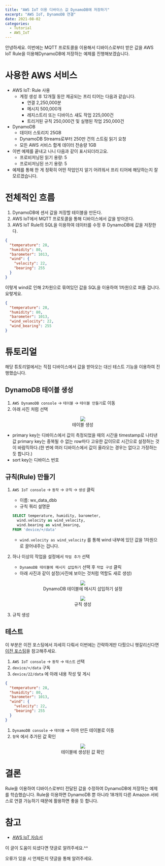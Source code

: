 ```yaml
---
title: "AWS IoT 이용 디바이스 값 DynamoDB에 저장하기"
excerpt: "AWS IoT, DynamoDB 연결"
date: 2021-08-02
categories:
  - Tutorial
  - AWS_IoT
---
```


안녕하세요. 이번에는 MQTT 프로토콜을 이용해서 디바이스로부터 받은 값을 AWS IoT Rule을 이용해DynamoDB에 저장하는 예제를 진행해보겠습니다.

# 사용한 AWS 서비스

- AWS IoT: Rule 사용
    - 계정 생성 후 12개월 동안 제공되는 프리 티어는 다음과 같습니다.
        - 연결 2,250,000분
        - 메시지 500,000개
        - 레지스트리 또는 디바이스 섀도 작업 225,000건
        - 트리거된 규칙 250,000건 및 실행된 작업 250,000건
- DynamoDB
    - 데이터 스토리지 25GB
    - DynamoDB Streams로부터 250만 건의 스트림 읽기 요청
    - 모든 AWS 서비스 합계 데이터 전송량 1GB
- 이번 예제를 끝내고 나니 다음과 같이 표시되더라고요.
    - 프로비저닝된 읽기 용량: 5
    - 프로비저닝된 쓰기 용량: 5
- 예제를 통해 한 게 정확히 어떤 작업인지 알기 어려워서 프리 티어에 해당하는지 잘 모르겠습니다.

# 전체적인 흐름
1. DynamoDB에 센서 값을 저장할 테이블을 만든다.
2. AWS IoT에서 MQTT 프로토콜을 통해 디바이스에서 값을 받아온다.
3. AWS IoT Rule의 SQL을 이용하여 데이터를 수정 후 DynamoDB에 값을 저장한다.  

```json
{
  "temperature": 28,
  "humidity": 80,
  "barometer": 1013,
  "wind": {
    "velocity": 22,
    "bearing": 255
  }
}
```

이렇게 wind로 인해 2차원으로 묶여있던 값을 SQL을 이용하여 1차원으로 펴줄 겁니다. 요렇게요.

```json
{
  "temperature": 28,
  "humidity": 80,
  "barometer": 1013,
  "wind_velocity": 22,
  "wind_bearing": 255
}
```

# 튜토리얼

해당 튜토리얼에서는 직접 디바이스에서 값을 받아오는 대신 테스트 기능을 이용하여 진행했습니다.

## DynamoDB 테이블 생성

1. `AWS DynamoDB console` → `테이블` → `테이블 만들기`로 이동
2. 아래 사진 처럼 선택

<p align = "center">
  <img src = "/assets/images/dynamoDB1.PNG"> <br/>
  테이블 생성
</p>

  - primary key는 디바이스에서 값이 측정되었을 때의 시간을 timestamp로 나타낸 값
    primary key는 중복될 수 없는 row마다 고유한 값이므로 시간으로 설정하는 것이 바람직하다.(한 번에 여러 디바이스에서 값이 올라오는 경우는 없다고 가정하는 듯 합니다.)
  - sort key는 디바이스 번호

## 규칙(Rule) 만들기

1. `AWS IoT console` → `동작` → `규칙` → `생성` 클릭
    - 이름: wx_data_dbb
    - 규칙 쿼리 설명문

    ```sql
    SELECT temperature, humidity, barometer,
      wind.velocity as wind_velocity,
      wind.bearing as wind_bearing,
    FROM 'device/+/data'
    ```
    - `wind.velocity as wind_velocity` 를 통해 wind 내부에 있던 값을 1차원으로 끌어내주는 겁니다.    


2. 하나 이상의 작업을 설정에서 `작업 추가` 선택
    - `DynamoDB 테이블에 메시지 삽입하기` 선택 후 `작업 구성` 클릭
    - 아래 사진과 같이 설정(사진에 보이는 것처럼 역할도 새로 생성)

<p align = "center">
  <img src = "/assets/images/DB1.PNG"> <br/>
  DynamoDB 테이블에 메시지 삽입하기 설정
</p>


<p align = "center">
  <img src = "/assets/images/dynamoDB3.PNG"> <br/>
  규칙 생성
</p>

3. 규칙 생성

## 테스트

이 부분은 이전 포스팅에서 자세히 다뤄서 이번에는 간략하게만 다뤘으니 헷갈리신다면 [이전 포스팅](https://dongwon18.github.io/tutorial/aws_iot/AWS-IoT-Rule-tutorial/)을 참고해주세요.
1. `AWS IoT console` → `동작` → `테스트` 선택
2. `device/+/data` 구독
3. `device/22/data` 에 아래 내용 작성 및 게시

```json
{
  "temperature": 28,
  "humidity": 80,
  "barometer": 1013,
  "wind": {
    "velocity": 22,
    "bearing": 255
  }
}
```

1. `DynamoDB console` → `테이블` → 아까 만든 테이블로 이동
2. `항목` 에서 추가된 값 확인

<p align = "center">
  <img src = "/assets/images/dynamoDB4.PNG"> <br/>
  테이블에 생성된 값 확인
</p>

# 결론

Rule을 이용하여 디바이스로부터 전달된 값을 수정하여 DynamoDB에 저장하는 예제를 학습했습니다. Rule을 이용하면 DynamoDB 뿐 아니라 18개의 다른 Amazon 서비스로 연결 가능하기 때문에 활용하면 좋을 듯 합니다.

# 참고

- [AWS IoT 자습서](https://docs.aws.amazon.com/iot/latest/developerguide/iot-ddb-rule.html)

이 글이 도움이 되셨다면 댓글로 알려주세요.^^ 

오류가 있을 시 언제든지 댓글을 통해 알려주세요.
